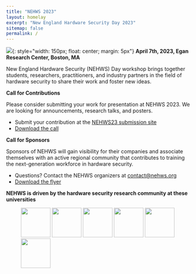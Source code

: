 ```yaml
---
title: "NEHWS 2023"
layout: homelay
excerpt: "New England Hardware Security Day 2023"
sitemap: false
permalink: /
---
```


![](images/nehwslogo.png){: style="width: 150px; float: center; margin: 5px"}
**April 7th, 2023, Egan Research Center, Boston, MA**

New England Hardware Security (NEHWS) Day workshop brings together
students, researchers, practitioners, and industry partners in the
field of hardware security to share their work and foster new ideas.

**Call for Contributions**

Please consider submitting your work for presentation at NEHWS 2023.
We are looking for announcements, research talks, and posters.

* Submit your contribution at the [NEHWS23 submission site](https://easychair.org/conferences/?conf=nehws23)
* [Download the call](images/nehws23-call-for-contributions.pdf)

**Call for Sponsors**

Sponsors of NEHWS will gain visibility for their companies and
associate themselves with an active regional community that
contributes to training the next-generation workforce in hardware
security.

* Questions? Contact the NEHWS organizers at [contact@nehws.org](mailto:contact@nehws.org)
* [Download the flyer](images/nehws23-call-for-sponsors.pdf)

**NEHWS is driven by the hardware security research community at these universities**

<figure class="fourth">
  <img src="images/organizer_logo_mit.png" style="width: 80px">
  <img src="images/organizer_logo_northeastern.png" style="width: 80px">
  <img src="images/organizer_logo_umass.png" style="width: 80px">
  <img src="images/organizer_logo_unh.png" style="width: 80px">
  <img src="images/organizer_logo_wpi.png" style="width: 80px">
  <img src="images/organizer_logo_yale.png" style="width: 80px">
</figure>

<BR>

